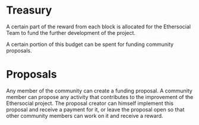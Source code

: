 # Treasury

A certain part of the reward from each block is allocated for the Ethersocial Team to fund the further development of the project.

A certain portion of this budget can be spent for funding community proposals.

# Proposals

Any member of the community can create a funding proposal. A community member can propose any activity that contributes to the improvement of the Ethersocial project. The proposal creator can himself implement this proposal and receive a payment for it, or leave the proposal open so that other community members can work on it and receive a reward.
